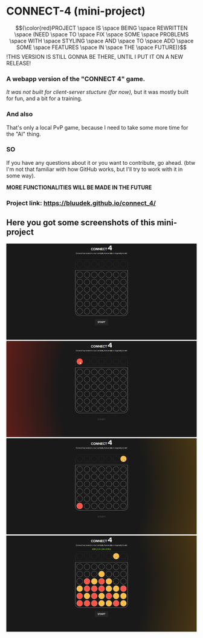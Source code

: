 # CONNECT-4 (mini-project)
$${\color{red}PROJECT \space IS \space BEING \space REWRITTEN \space (NEED \space TO \space FIX \space SOME \space PROBLEMS \space WITH \space STYLING \space AND \space TO \space ADD \space SOME \space FEATURES \space IN \space THE \space FUTURE)}$$
!THIS VERSION IS STILL GONNA BE THERE, UNTIL I PUT IT ON A NEW RELEASE!

### A webapp version of the "CONNECT 4" game.
*It was not built for client-server stucture (for now),*
but it was mostly built for fun, and a bit for a training.

### And also
That's only a local PvP game, because I need to take some more time for the "AI" thing.

### SO
If you have any questions about it or you want to contribute, go ahead.
(btw I'm not that familiar with how GitHub works, but I'll try to work with it in some way).

**MORE FUNCTIONALITIES WILL BE MADE IN THE FUTURE**

### Project link: https://bluudek.github.io/connect_4/

## Here you got some screenshots of this mini-project
![game before start](/screenshots/1.png)
![red token](/screenshots/2.png)
![yellow token](/screenshots/3.png)
![win](/screenshots/4.png)
